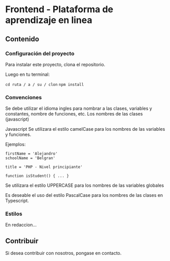 # Frontend - Plataforma de aprendizaje en linea

## Contenido

### Configuración del proyecto

Para instalar este proyecto, clona el repositorio.

Luego en tu terminal:

`cd ruta / a / su / clon`
`npm install`


### Convenciones

Se debe utilizar el idioma ingles para nombrar a las clases, variables y constantes, nombre de funciones, etc.
Los nombres de las clases (javascript)

Javascript
Se utilizara el estilo camelCase para los nombres de las variables y funciones.

Ejemplos:

```
firstName = 'Alejandro'
schoolName = 'Belgran'

title = 'PHP - Nivel principiante'

function isStudent() { ... }
```

Se utilizara el estilo UPPERCASE para los nombres de las variables globales

Es deseable el uso del estilo PascalCase para los nombres de las clases en Typescript.

### Estilos

En redaccion...

## Contribuir

Si desea contribuir con nosotros, pongase en contacto.
